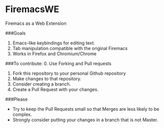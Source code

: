 # FiremacsWE
Firemacs as a Web Extension

###Goals
1. Emacs-like keybindings for editing text.
2. Tab manipulation compatible with the original Firemacs
3. Works in Firefox and Chromium/Chrome

###To contribute:
0. Use Forking and Pull requests
1. Fork this repository to your personal Github repository
2. Make changes to that repository. 
4. Consider creating a branch.
3. Create a Pull Request with your changes.

###Please
+ Try to keep the Pull Requests small so that Merges are less likely to be complex.
+ Strongly consider putting your changes in a branch that is not Master.

